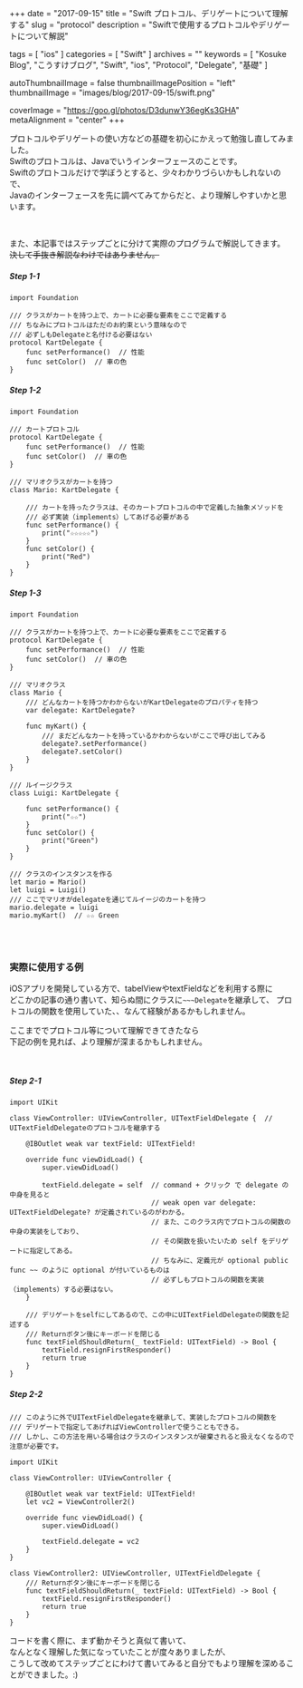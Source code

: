 +++
date = "2017-09-15"
title = "Swift プロトコル、デリゲートについて理解する"
slug = "protocol"
description = "Swiftで使用するプロトコルやデリゲートについて解説"

tags = [
	"ios"
]
categories = [
	"Swift"
]
archives = ""
keywords = [
	"Kosuke Blog",
	"こうすけブログ",
	"Swift",
	"ios",
	"Protocol",
	"Delegate",
	"基礎"
]

autoThumbnailImage = false
thumbnailImagePosition = "left"
thumbnailImage = "images/blog/2017-09-15/swift.png"

coverImage = "https://goo.gl/photos/D3dunwY36egKs3GHA"
metaAlignment = "center"
+++

プロトコルやデリゲートの使い方などの基礎を初心にかえって勉強し直してみました。  
Swiftのプロトコルは、Javaでいうインターフェースのことです。  
Swiftのプロトコルだけで学ぼうとすると、少々わかりづらいかもしれないので、  
Javaのインターフェースを先に調べてみてからだと、より理解しやすいかと思います。

<br>

また、本記事ではステップごとに分けて実際のプログラムで解説してきます。  
~~決して手抜き解説なわけではありません。~~

##### Step 1-1

```
import Foundation

/// クラスがカートを持つ上で、カートに必要な要素をここで定義する
/// ちなみにプロトコルはただのお約束という意味なので
/// 必ずしもDelegateと名付ける必要はない
protocol KartDelegate {
    func setPerformance()  // 性能
    func setColor()  // 車の色
}
```

##### Step 1-2

```
import Foundation

/// カートプロトコル
protocol KartDelegate {
    func setPerformance()  // 性能
    func setColor()  // 車の色
}

/// マリオクラスがカートを持つ
class Mario: KartDelegate {
    
    /// カートを持ったクラスは、そのカートプロトコルの中で定義した抽象メソッドを
    /// 必ず実装（implements）してあげる必要がある
    func setPerformance() {
        print("☆☆☆☆☆")
    }
    func setColor() {
        print("Red")
    }
}
```

##### Step 1-3

```
import Foundation

/// クラスがカートを持つ上で、カートに必要な要素をここで定義する
protocol KartDelegate {
    func setPerformance()  // 性能
    func setColor()  // 車の色
}

/// マリオクラス
class Mario {
    /// どんなカートを持つかわからないがKartDelegateのプロパティを持つ
    var delegate: KartDelegate?
    
    func myKart() {
        /// まだどんなカートを持っているかわからないがここで呼び出してみる
        delegate?.setPerformance()
        delegate?.setColor()
    }
}

/// ルイージクラス
class Luigi: KartDelegate {
    
    func setPerformance() {
        print("☆☆")
    }
    func setColor() {
        print("Green")
    }
}

/// クラスのインスタンスを作る
let mario = Mario()
let luigi = Luigi()
/// ここでマリオがdelegateを通じてルイージのカートを持つ
mario.delegate = luigi
mario.myKart()  // ☆☆ Green
```

<br>

<br>

### 実際に使用する例

iOSアプリを開発している方で、tabelViewやtextFieldなどを利用する際に  
どこかの記事の通り書いて、知らぬ間にクラスに`~~~Delegate`を継承して、
プロトコルの関数を使用していた、、なんて経験があるかもしれません。

ここまででプロトコル等について理解できてきたなら  
下記の例を見れば、より理解が深まるかもしれません。

<br>

##### Step 2-1

```
import UIKit

class ViewController: UIViewController, UITextFieldDelegate {  // UITextFieldDelegateのプロトコルを継承する
    
    @IBOutlet weak var textField: UITextField!
    
    override func viewDidLoad() {
        super.viewDidLoad()
        
        textField.delegate = self  // command + クリック で delegate の中身を見ると
                                   // weak open var delegate: UITextFieldDelegate? が定義されているのがわかる。
                                   // また、このクラス内でプロトコルの関数の中身の実装をしており、
                                   // その関数を扱いたいため self をデリゲートに指定してある。
                                   // ちなみに、定義元が optional public func ~~ のように optional が付いているものは
                                   // 必ずしもプロトコルの関数を実装（implements）する必要はない。
    }
    
    /// デリゲートをselfにしてあるので、この中にUITextFieldDelegateの関数を記述する
    /// Returnボタン後にキーボードを閉じる
    func textFieldShouldReturn(_ textField: UITextField) -> Bool {
        textField.resignFirstResponder()
        return true
    }
}
```

##### Step 2-2

```
/// このように外でUITextFieldDelegateを継承して、実装したプロトコルの関数を
/// デリゲートで指定してあげればViewControllerで使うこともできる。
/// しかし、この方法を用いる場合はクラスのインスタンスが破棄されると扱えなくなるので注意が必要です。

import UIKit

class ViewController: UIViewController {
    
    @IBOutlet weak var textField: UITextField!
    let vc2 = ViewController2()
    
    override func viewDidLoad() {
        super.viewDidLoad()
        
        textField.delegate = vc2
    }
}

class ViewController2: UIViewController, UITextFieldDelegate {
    /// Returnボタン後にキーボードを閉じる
    func textFieldShouldReturn(_ textField: UITextField) -> Bool {
        textField.resignFirstResponder()
        return true
    }
}
```

 
コードを書く際に、まず動かそうと真似て書いて、  
なんとなく理解した気になっていたことが度々ありましたが、  
こうして改めてステップごとにわけて書いてみると自分でもより理解を深めることができました。:)